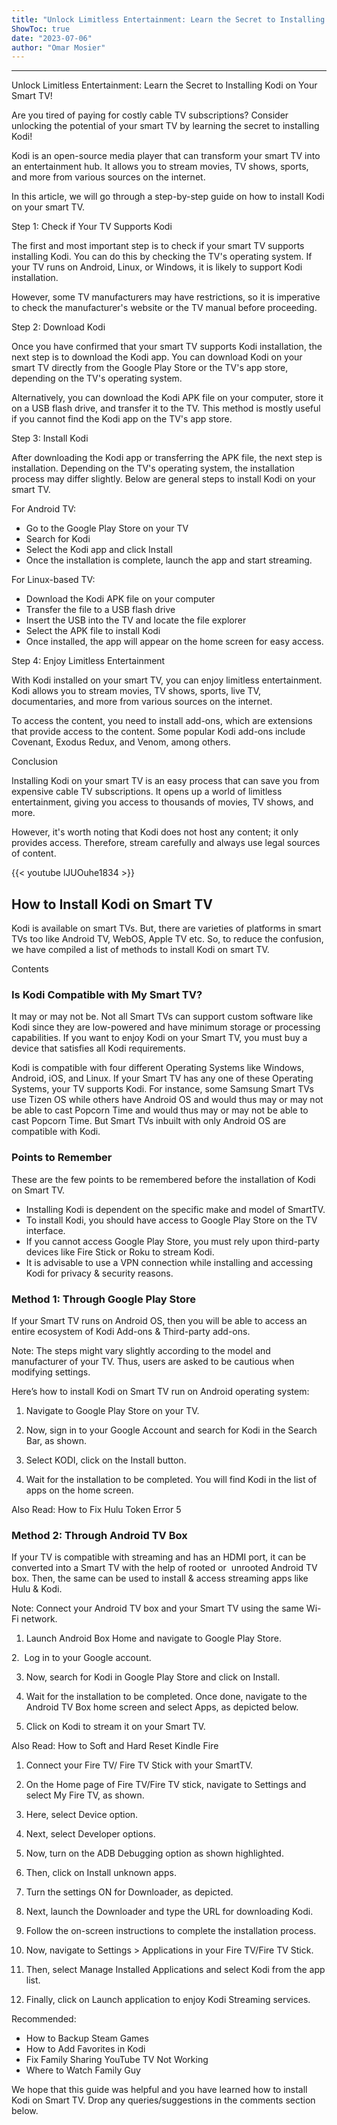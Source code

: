 ```yaml
---
title: "Unlock Limitless Entertainment: Learn the Secret to Installing Kodi on Your Smart TV!"
ShowToc: true 
date: "2023-07-06"
author: "Omar Mosier"
---
```

*****
Unlock Limitless Entertainment: Learn the Secret to Installing Kodi on Your Smart TV!

Are you tired of paying for costly cable TV subscriptions? Consider unlocking the potential of your smart TV by learning the secret to installing Kodi!

Kodi is an open-source media player that can transform your smart TV into an entertainment hub. It allows you to stream movies, TV shows, sports, and more from various sources on the internet.

In this article, we will go through a step-by-step guide on how to install Kodi on your smart TV.

Step 1: Check if Your TV Supports Kodi

The first and most important step is to check if your smart TV supports installing Kodi. You can do this by checking the TV's operating system. If your TV runs on Android, Linux, or Windows, it is likely to support Kodi installation.

However, some TV manufacturers may have restrictions, so it is imperative to check the manufacturer's website or the TV manual before proceeding.

Step 2: Download Kodi

Once you have confirmed that your smart TV supports Kodi installation, the next step is to download the Kodi app. You can download Kodi on your smart TV directly from the Google Play Store or the TV's app store, depending on the TV's operating system.

Alternatively, you can download the Kodi APK file on your computer, store it on a USB flash drive, and transfer it to the TV. This method is mostly useful if you cannot find the Kodi app on the TV's app store.

Step 3: Install Kodi

After downloading the Kodi app or transferring the APK file, the next step is installation. Depending on the TV's operating system, the installation process may differ slightly. Below are general steps to install Kodi on your smart TV.

For Android TV:
- Go to the Google Play Store on your TV
- Search for Kodi
- Select the Kodi app and click Install
- Once the installation is complete, launch the app and start streaming.

For Linux-based TV:
- Download the Kodi APK file on your computer
- Transfer the file to a USB flash drive
- Insert the USB into the TV and locate the file explorer
- Select the APK file to install Kodi
- Once installed, the app will appear on the home screen for easy access.

Step 4: Enjoy Limitless Entertainment

With Kodi installed on your smart TV, you can enjoy limitless entertainment. Kodi allows you to stream movies, TV shows, sports, live TV, documentaries, and more from various sources on the internet.

To access the content, you need to install add-ons, which are extensions that provide access to the content. Some popular Kodi add-ons include Covenant, Exodus Redux, and Venom, among others.

Conclusion

Installing Kodi on your smart TV is an easy process that can save you from expensive cable TV subscriptions. It opens up a world of limitless entertainment, giving you access to thousands of movies, TV shows, and more.

However, it's worth noting that Kodi does not host any content; it only provides access. Therefore, stream carefully and always use legal sources of content.

{{< youtube lJUOuhe1834 >}} 




 
## How to Install Kodi on Smart TV
 
Kodi is available on smart TVs. But, there are varieties of platforms in smart TVs too like Android TV, WebOS, Apple TV etc. So, to reduce the confusion, we have compiled a list of methods to install Kodi on smart TV.
 
Contents
 
### Is Kodi Compatible with My Smart TV?
 
It may or may not be. Not all Smart TVs can support custom software like Kodi since they are low-powered and have minimum storage or processing capabilities. If you want to enjoy Kodi on your Smart TV, you must buy a device that satisfies all Kodi requirements.
 
Kodi is compatible with four different Operating Systems like Windows, Android, iOS, and Linux. If your Smart TV has any one of these Operating Systems, your TV supports Kodi. For instance, some Samsung Smart TVs use Tizen OS while others have Android OS and would thus may or may not be able to cast Popcorn Time and would thus may or may not be able to cast Popcorn Time. But Smart TVs inbuilt with only Android OS are compatible with Kodi.
 
### Points to Remember
 
These are the few points to be remembered before the installation of Kodi on Smart TV.
 
- Installing Kodi is dependent on the specific make and model of SmartTV.
 - To install Kodi, you should have access to Google Play Store on the TV interface.
 - If you cannot access Google Play Store, you must rely upon third-party devices like Fire Stick or Roku to stream Kodi.
 - It is advisable to use a VPN connection while installing and accessing Kodi for privacy & security reasons.

 
### Method 1: Through Google Play Store
 
If your Smart TV runs on Android OS, then you will be able to access an entire ecosystem of Kodi Add-ons & Third-party add-ons.
 
Note: The steps might vary slightly according to the model and manufacturer of your TV. Thus, users are asked to be cautious when modifying settings.
 
Here’s how to install Kodi on Smart TV run on Android operating system:
 
1. Navigate to Google Play Store on your TV.
 
2. Now, sign in to your Google Account and search for Kodi in the Search Bar, as shown.
 
3. Select KODI, click on the Install button.
 
4. Wait for the installation to be completed. You will find Kodi in the list of apps on the home screen.
 
Also Read: How to Fix Hulu Token Error 5
 
### Method 2: Through Android TV Box 
 
If your TV is compatible with streaming and has an HDMI port, it can be converted into a Smart TV with the help of rooted or  unrooted Android TV box. Then, the same can be used to install & access streaming apps like Hulu & Kodi.
 
Note: Connect your Android TV box and your Smart TV using the same Wi-Fi network.
 
1. Launch Android Box Home and navigate to Google Play Store.
 
2.  Log in to your Google account.
 
3. Now, search for Kodi in Google Play Store and click on Install.
 
4. Wait for the installation to be completed. Once done, navigate to the Android TV Box home screen and select Apps, as depicted below.
 
5. Click on Kodi to stream it on your Smart TV.
 
Also Read: How to Soft and Hard Reset Kindle Fire
 
1. Connect your Fire TV/ Fire TV Stick with your SmartTV.
 
3. On the Home page of Fire TV/Fire TV stick, navigate to Settings and select My Fire TV, as shown.
 
4. Here, select Device option.
 
5. Next, select Developer options.
 
6. Now, turn on the ADB Debugging option as shown highlighted.
 
7. Then, click on Install unknown apps.
 
8. Turn the settings ON for Downloader, as depicted.
 
9. Next, launch the Downloader and type the URL for downloading Kodi.
 
10. Follow the on-screen instructions to complete the installation process.
 
11. Now, navigate to Settings > Applications in your Fire TV/Fire TV Stick.
 
12. Then, select Manage Installed Applications and select Kodi from the app list.
 
13. Finally, click on Launch application to enjoy Kodi Streaming services.
 
Recommended:
 
- How to Backup Steam Games
 - How to Add Favorites in Kodi
 - Fix Family Sharing YouTube TV Not Working
 - Where to Watch Family Guy

 
We hope that this guide was helpful and you have learned how to install Kodi on Smart TV. Drop any queries/suggestions in the comments section below.




